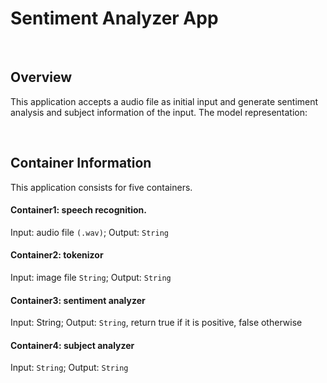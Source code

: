 # Sentiment Analyzer App

<br/>

## Overview
This application accepts  a audio file as initial input and generate sentiment analysis and subject information of the input.  The model representation:

<br/>

## Container Information
This application consists for five containers.

#### Container1: speech recognition. 
Input: audio file `(.wav)`; Output: `String`

#### Container2: tokenizor
Input: image file  `String`; Output: `String` 

#### Container3: sentiment analyzer
Input: String; Output: `String`, return true if it is positive, false otherwise

#### Container4: subject analyzer
Input: `String`; Output: `String`

<br/>




